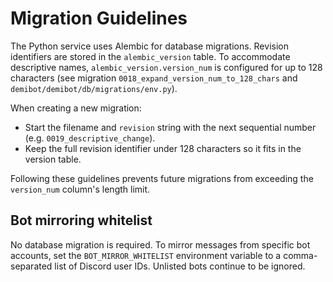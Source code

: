 # Migration Guidelines

The Python service uses Alembic for database migrations. Revision identifiers
are stored in the `alembic_version` table. To accommodate descriptive names,
`alembic_version.version_num` is configured for up to 128 characters (see
migration `0018_expand_version_num_to_128_chars` and
`demibot/demibot/db/migrations/env.py`).

When creating a new migration:

- Start the filename and `revision` string with the next sequential number
  (e.g. `0019_descriptive_change`).
- Keep the full revision identifier under 128 characters so it fits in the
  version table.

Following these guidelines prevents future migrations from exceeding the
`version_num` column's length limit.

## Bot mirroring whitelist

No database migration is required. To mirror messages from specific bot accounts,
set the `BOT_MIRROR_WHITELIST` environment variable to a comma-separated list of
Discord user IDs. Unlisted bots continue to be ignored.
